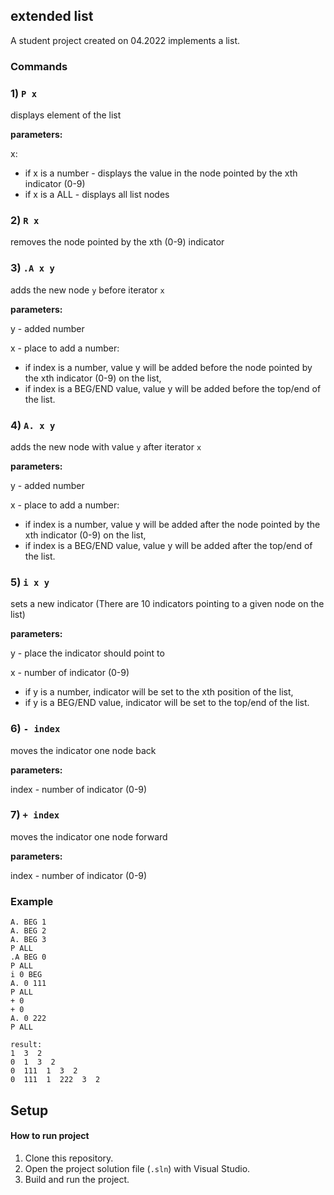 
##   extended list

A student project created on 04.2022 implements a list.

 ### Commands
 
### 1) `P x`
displays element of the list

**parameters:**

x:
- if x is a number - displays the value in the node pointed by the xth indicator (0-9)
- if x is a ALL - displays all list nodes

### 2) `R x`
removes the node pointed by the xth (0-9) indicator

### 3) `.A x y`
adds the new node `y` before iterator `x`

**parameters:**

 y - added number 
 
 x - place to add a number: 
- if index is a number, value y will be added before the node pointed by the xth indicator (0-9) on the list,
- if index is a BEG/END value, value y will be added before the top/end of the list.

### 4) `A. x y`
adds the new node with value `y` after iterator `x`

**parameters:**

 y - added number 
 
 x - place to add a number: 
- if index is a number, value y will be added after the node pointed by the xth indicator (0-9) on the list,
- if index is a BEG/END value, value y will be added after the top/end of the list.

### 5) `i x y`
sets a new indicator (There are 10 indicators pointing to a given node on the list)

**parameters:**

y -  place the indicator should point to

x - number of indicator (0-9)
- if y is a number, indicator will be set to the xth position of the list,
- if y is a BEG/END value, indicator will be set to the top/end of the list.

### 6) `- index`
moves the indicator one node back

**parameters:**

index - number of indicator (0-9)

### 7) `+ index`
moves the indicator one node forward

**parameters:**

index - number of indicator (0-9)

 ### Example
 ```
 A. BEG 1
A. BEG 2
A. BEG 3
P ALL
.A BEG 0
P ALL
i 0 BEG
A. 0 111
P ALL
+ 0
+ 0
A. 0 222
P ALL

 result:
1  3  2
0  1  3  2
0  111  1  3  2
0  111  1  222  3  2
 ```
 
 
## Setup
#### How to run project
1. Clone this repository.
2. Open the project solution file (`.sln`) with Visual Studio.
3. Build and run the project.

